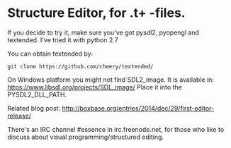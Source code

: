 # Structure Editor, for .t+ -files.

If you decide to try it, make sure you've got pysdl2, pyopengl and textended. I've tried it with python 2.7

You can obtain textended by:

    git clone https://github.com/cheery/textended/

On Windows platform you might not find SDL2_image. It is available in: https://www.libsdl.org/projects/SDL_image/ Place it into the PYSDL2_DLL_PATH.

Related blog post: http://boxbase.org/entries/2014/dec/29/first-editor-release/

There's an IRC channel #essence in irc.freenode.net, for those who like to discuss about visual programming/structured editing.
